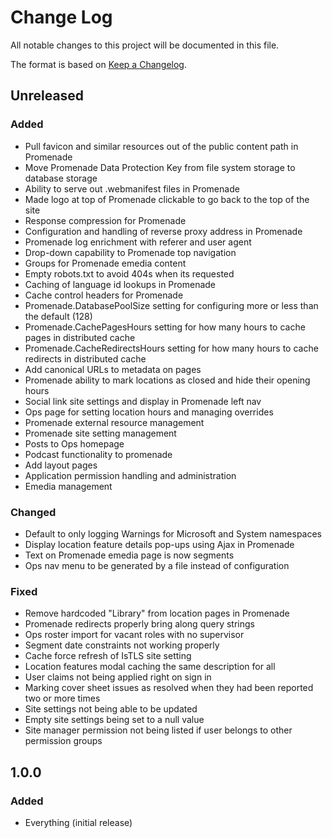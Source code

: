 # Change Log
All notable changes to this project will be documented in this file.

The format is based on [Keep a Changelog](http://keepachangelog.com/).

## Unreleased
### Added
- Pull favicon and similar resources out of the public content path in Promenade
- Move Promenade Data Protection Key from file system storage to database storage
- Ability to serve out .webmanifest files in Promenade
- Made logo at top of Promenade clickable to go back to the top of the site
- Response compression for Promenade
- Configuration and handling of reverse proxy address in Promenade
- Promenade log enrichment with referer and user agent
- Drop-down capability to Promenade top navigation
- Groups for Promenade emedia content
- Empty robots.txt to avoid 404s when its requested
- Caching of language id lookups in Promenade
- Cache control headers for Promenade
- Promenade.DatabasePoolSize setting for configuring more or less than the default (128)
- Promenade.CachePagesHours setting for how many hours to cache pages in distributed cache
- Promenade.CacheRedirectsHours setting for how many hours to cache redirects in distributed cache
- Add canonical URLs to metadata on pages
- Promenade ability to mark locations as closed and hide their opening hours
- Social link site settings and display in Promenade left nav
- Ops page for setting location hours and managing overrides
- Promenade external resource management
- Promenade site setting management
- Posts to Ops homepage
- Podcast functionality to promenade
- Add layout pages
- Application permission handling and administration
- Emedia management

### Changed
- Default to only logging Warnings for Microsoft and System namespaces
- Display location feature details pop-ups using Ajax in Promenade
- Text on Promenade emedia page is now segments
- Ops nav menu to be generated by a file instead of configuration

### Fixed
- Remove hardcoded "Library" from location pages in Promenade
- Promenade redirects properly bring along query strings
- Ops roster import for vacant roles with no supervisor
- Segment date constraints not working properly
- Cache force refresh of IsTLS site setting
- Location features modal caching the same description for all
- User claims not being applied right on sign in
- Marking cover sheet issues as resolved when they had been reported two or more times
- Site settings not being able to be updated
- Empty site settings being set to a null value
- Site manager permission not being listed if user belongs to other permission groups

## 1.0.0
### Added
- Everything (initial release)
